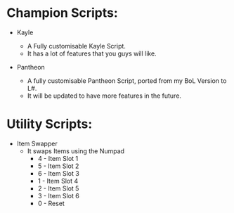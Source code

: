 Champion Scripts:
===========
* Kayle
  * A Fully customisable Kayle Script.
  * It has a lot of features that you guys will like.

* Pantheon
  * A fully customisable Pantheon Script, ported from my BoL Version to L#.
  * It will be updated to have more features in the future.

Utility Scripts:
===========
* Item Swapper
  * It swaps Items using the Numpad
    * 4 - Item Slot 1
    * 5 - Item Slot 2
    * 6 - Item Slot 3
    * 1 - Item Slot 4
    * 2 - Item Slot 5
    * 3 - Item Slot 6
    * 0 - Reset 
